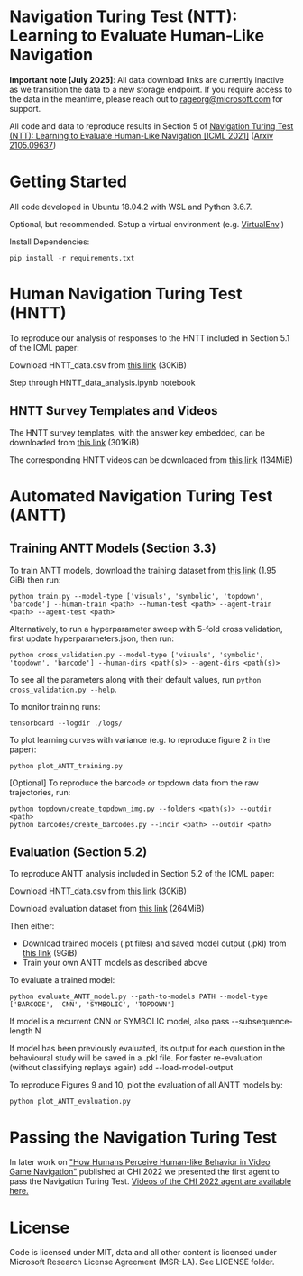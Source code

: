 # Navigation Turing Test (NTT): Learning to Evaluate Human-Like Navigation

**Important note [July 2025]**: All data download links are currently inactive as we transition the data to a new storage endpoint. If you require access to the data in the meantime, please reach out to rageorg@microsoft.com for support.

All code and data to reproduce results in Section 5 of [Navigation Turing Test (NTT): Learning to Evaluate Human-Like Navigation [ICML 2021]](https://proceedings.mlr.press/v139/devlin21a.html) ([Arxiv 2105.09637](https://arxiv.org/abs/2105.09637))

# Getting Started

All code developed in Ubuntu 18.04.2 with WSL and Python 3.6.7.

Optional, but recommended. Setup a virtual environment (e.g. [VirtualEnv](https://virtualenv.pypa.io/).)

Install Dependencies:

    pip install -r requirements.txt

# Human Navigation Turing Test (HNTT)
To reproduce our analysis of responses to the HNTT included in Section 5.1 of the ICML paper:

Download HNTT_data.csv from [this link](https://icml2021.z5.web.core.windows.net/HNTT_data.zip) (30KiB)

Step through HNTT_data_analysis.ipynb notebook

## HNTT Survey Templates and Videos
The HNTT survey templates, with the answer key embedded, can be downloaded from [this link](https://icml2021.z5.web.core.windows.net/icml2021-hntt-survey-templates.zip) (301KiB) 

The corresponding HNTT videos can be downloaded from [this link](https://icml2021.z5.web.core.windows.net/icml2021-hntt-videos.zip) (134MiB)

# Automated Navigation Turing Test (ANTT)
## Training ANTT Models (Section 3.3)
To train ANTT models, download the training dataset from [this link](https://icml2021.z5.web.core.windows.net/ICML2021-train-data.zip) (1.95 GiB) then run:

    python train.py --model-type ['visuals', 'symbolic', 'topdown', 'barcode'] --human-train <path> --human-test <path> --agent-train <path> --agent-test <path>

Alternatively, to run a hyperparameter sweep with 5-fold cross validation, first update hyperparameters.json, then run:
    
    python cross_validation.py --model-type ['visuals', 'symbolic', 'topdown', 'barcode'] --human-dirs <path(s)> --agent-dirs <path(s)>

To see all the parameters along with their default values, run  `python cross_validation.py --help`.

To monitor training runs:

    tensorboard --logdir ./logs/

To plot learning curves with variance (e.g. to reproduce figure 2 in the paper):

    python plot_ANTT_training.py

[Optional] To reproduce the barcode or topdown data from the raw trajectories, run:
    
    python topdown/create_topdown_img.py --folders <path(s)> --outdir <path>
    python barcodes/create_barcodes.py --indir <path> --outdir <path>

## Evaluation (Section 5.2)

To reproduce ANTT analysis included in Section 5.2 of the ICML paper:

Download HNTT_data.csv from [this link](https://icml2021.z5.web.core.windows.net/HNTT_data.zip) (30KiB)

Download evaluation dataset from [this link](https://icml2021.z5.web.core.windows.net/ICML2021-eval-data.zip) (264MiB)

Then either:
 + Download trained models (.pt files) and saved model output (.pkl) from [this link](https://icml2021.z5.web.core.windows.net/ICML2021-trained-models.zip) (9GiB)
 + Train your own ANTT models as described above

To evaluate a trained model:

    python evaluate_ANTT_model.py --path-to-models PATH --model-type ['BARCODE', 'CNN', 'SYMBOLIC', 'TOPDOWN']

If model is a recurrent CNN or SYMBOLIC model, also pass --subsequence-length N

If model has been previously evaluated, its output for each question in the behavioural study will be saved in a .pkl file. For faster re-evaluation (without classifying replays again) add --load-model-output

To reproduce Figures 9 and 10, plot the evaluation of all ANTT models by:

    python plot_ANTT_evaluation.py
    
# Passing the Navigation Turing Test

In later work on ["How Humans Perceive Human-like Behavior in Video Game Navigation"](https://www.microsoft.com/en-us/research/publication/how-humans-perceive-human-like-behavior-in-video-game-navigation/) published at CHI 2022 we presented the first agent to pass the Navigation Turing Test. [Videos of the CHI 2022 agent are available here.](https://icml2021.z5.web.core.windows.net/videos-new-agent.zip)

# License
Code is licensed under MIT, data and all other content is licensed under Microsoft Research License Agreement (MSR-LA). See LICENSE folder.
